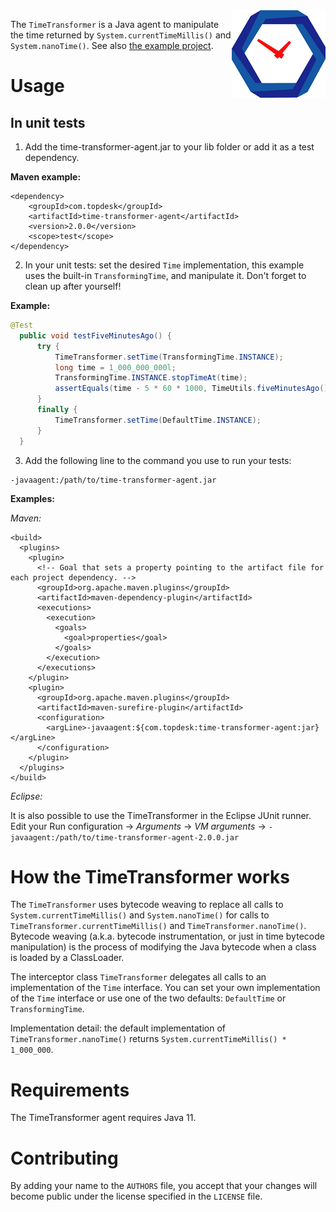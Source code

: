 <img align="right" src="/timetransformer.png?raw=true" alt="TimeTranformer logo">

The `TimeTransformer` is a Java agent to manipulate the time returned by `System.currentTimeMillis()` and `System.nanoTime()`. See also [the example project](https://github.com/TOPdesk/time-transformer-examples).

# Usage
## In unit tests
1. Add the time-transformer-agent.jar to your lib folder or add it as a test dependency.

  **Maven example:**
  ```maven
  <dependency>
      <groupId>com.topdesk</groupId>
      <artifactId>time-transformer-agent</artifactId>
      <version>2.0.0</version>
      <scope>test</scope>
  </dependency>
  ```

2. In your unit tests: set the desired `Time` implementation, this example uses the built-in `TransformingTime`, and manipulate it. Don't forget to clean up after yourself!

  **Example:**

  ```java
  @Test
	public void testFiveMinutesAgo() {
		try {
			TimeTransformer.setTime(TransformingTime.INSTANCE);
			long time = 1_000_000_000l;
			TransformingTime.INSTANCE.stopTimeAt(time);
			assertEquals(time - 5 * 60 * 1000, TimeUtils.fiveMinutesAgo());
		}
		finally {
			TimeTransformer.setTime(DefaultTime.INSTANCE);
		}
	}
  ```

3. Add the following line to the command you use to run your tests:
```
-javaagent:/path/to/time-transformer-agent.jar
```

  **Examples:**

  *Maven:*
  ```maven
  <build>
    <plugins>
      <plugin>
        <!-- Goal that sets a property pointing to the artifact file for each project dependency. -->
        <groupId>org.apache.maven.plugins</groupId>
        <artifactId>maven-dependency-plugin</artifactId>
        <executions>
          <execution>
            <goals>
              <goal>properties</goal>
            </goals>
          </execution>
        </executions>
      </plugin>
      <plugin>
        <groupId>org.apache.maven.plugins</groupId>
        <artifactId>maven-surefire-plugin</artifactId>
        <configuration>
          <argLine>-javaagent:${com.topdesk:time-transformer-agent:jar}</argLine>
        </configuration>
      </plugin>
    </plugins>
  </build>
  ```

  *Eclipse:*

  It is also possible to use the TimeTransformer in the Eclipse JUnit runner. Edit your Run configuration -> *Arguments* ->  *VM arguments* -> `-javaagent:/path/to/time-transformer-agent-2.0.0.jar`

# How the TimeTransformer works
The `TimeTransformer` uses bytecode weaving to replace all calls to `System.currentTimeMillis()` and `System.nanoTime()` for calls to `TimeTransformer.currentTimeMillis()` and `TimeTransformer.nanoTime()`. Bytecode weaving (a.k.a. bytecode instrumentation, or just in time bytecode manipulation) is the process of modifying the Java bytecode when a class is loaded by a ClassLoader.

The interceptor class `TimeTransformer` delegates all calls to an implementation of the `Time` interface. You can set your own implementation of the `Time` interface or use one of the two defaults: `DefaultTime` or `TransformingTime`.

Implementation detail: the default implementation of `TimeTransformer.nanoTime()` returns `System.currentTimeMillis() * 1_000_000`.

# Requirements
The TimeTransformer agent requires Java 11.

# Contributing
By adding your name to the `AUTHORS` file, you accept that your changes will become public under the license specified in the `LICENSE` file.
